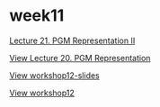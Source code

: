 # week11

[Lecture 21. PGM Representation II](./slide/21.pdf)

[View Lecture 20. PGM Representation](./slide/22.pdf)

[View workshop12-slides](./slide/workshop12-slides.pdf)

[View workshop12](/workshop12-slides.pdf)